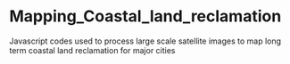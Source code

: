 # Mapping_Coastal_land_reclamation
Javascript codes used to process large scale satellite images to map long term coastal land reclamation for major cities

